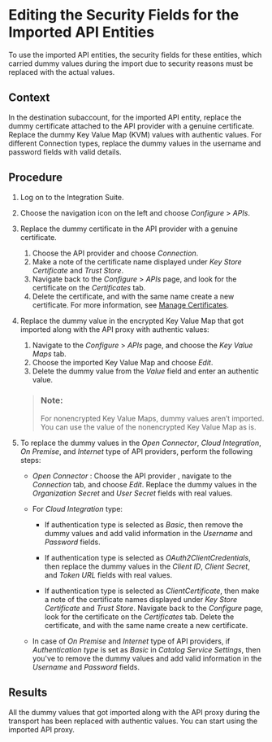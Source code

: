 <!-- loio0c184e3cb4bd4b46a0320f03f1172d0f -->

# Editing the Security Fields for the Imported API Entities

To use the imported API entities, the security fields for these entities, which carried dummy values during the import due to security reasons must be replaced with the actual values.



## Context

In the destination subaccount, for the imported API entity, replace the dummy certificate attached to the API provider with a genuine certificate. Replace the dummy Key Value Map \(KVM\) values with authentic values. For different Connection types, replace the dummy values in the username and password fields with valid details.



## Procedure

1.  Log on to the Integration Suite.

2.  Choose the navigation icon on the left and choose *Configure* \> *APIs*.

3.  Replace the dummy certificate in the API provider with a genuine certificate.

    1.  Choose the API provider and choose *Connection*.
    2.  Make a note of the certificate name displayed under *Key Store Certificate* and *Trust Store*.
    3.  Navigate back to the *Configure* \> *APIs* page, and look for the certificate on the *Certificates* tab.
    4.  Delete the certificate, and with the same name create a new certificate. For more information, see [Manage Certificates](manage-certificates-c665875.md).

4.  Replace the dummy value in the encrypted Key Value Map that got imported along with the API proxy with authentic values:

    1.  Navigate to the *Configure* \> *APIs* page, and choose the *Key Value Maps* tab.
    2.  Choose the imported Key Value Map and choose *Edit*.
    3.  Delete the dummy value from the *Value* field and enter an authentic value.

    > ### Note:  
    > For nonencrypted Key Value Maps, dummy values aren’t imported. You can use the value of the nonencrypted Key Value Map as is.

5.  To replace the dummy values in the *Open Connector*, *Cloud Integration*, *On Premise*, and *Internet* type of API providers, perform the following steps:

    -   *Open Connector* : Choose the API provider , navigate to the *Connection* tab, and choose *Edit*. Replace the dummy values in the *Organization Secret* and *User Secret* fields with real values.

    -   For *Cloud Integration* type:

        -   If authentication type is selected as *Basic*, then remove the dummy values and add valid information in the *Username* and *Password* fields.

        -   If authentication type is selected as *OAuth2ClientCredentials*, then replace the dummy values in the *Client ID*, *Client Secret*, and *Token URL* fields with real values.

        -   If authentication type is selected as *ClientCertificate*, then make a note of the certificate names displayed under *Key Store Certificate* and *Trust Store*. Navigate back to the *Configure* page, look for the certificate on the *Certificates* tab. Delete the certificate, and with the same name create a new certificate.


    -   In case of *On Premise* and *Internet* type of API providers, if *Authentication type* is set as *Basic* in *Catalog Service Settings*, then you've to remove the dummy values and add valid information in the *Username* and *Password* fields.





<a name="loio0c184e3cb4bd4b46a0320f03f1172d0f__result_bxg_fxk_t4b"/>

## Results

All the dummy values that got imported along with the API proxy during the transport has been replaced with authentic values. You can start using the imported API proxy.

